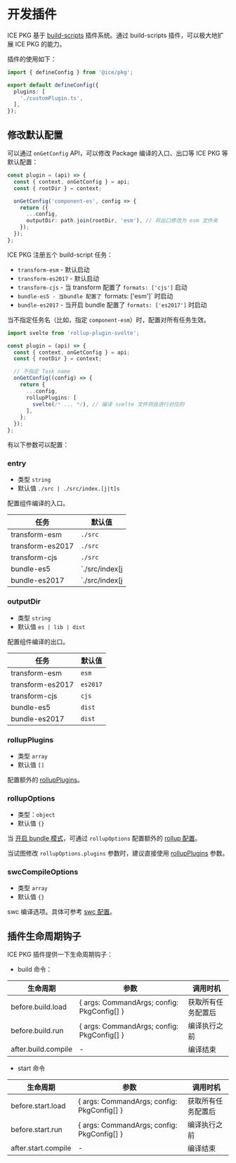# 开发插件

ICE PKG 基于 [build-scripts](https://github.com/ice-lab/build-scripts) 插件系统。通过 build-scripts 插件，可以极大地扩展 ICE PKG 的能力。

插件的使用如下：

```ts
import { defineConfig } from '@ice/pkg';

export default defineConfig({
  plugins: [
    './customPlugin.ts',
  ],
});
```

## 修改默认配置

可以通过 `onGetConfig` API，可以修改 Package 编译的入口、出口等 ICE PKG 等默认配置：

```ts
const plugin = (api) => {
  const { context, onGetConfig } = api;
  const { rootDir } = context;

  onGetConfig('component-es', config => {
    return ({
      ...config,
      outputDir: path.join(rootDir, 'esm'), // 将出口修改为 esm 文件夹
    });
  });
};
```

ICE PKG 注册五个 build-script 任务：

+ `transform-esm` - 默认启动
+ `transform-es2017` - 默认启动
+ `transform-cjs` - 当 transform 配置了 `formats: ['cjs']` 启动
+ `bundle-es5 - 当bundle 配置了 `formats: ['esm']` 时启动
+ `bundle-es2017` - 当开启 bundle 配置了 `formats: ['es2017']` 时启动

当不指定任务名（比如，指定 `component-esm`）时，配置对所有任务生效。

```ts
import svelte from 'rollup-plugin-svelte';

const plugin = (api) => {
  const { context, onGetConfig } = api;
  const { rootDir } = context;

  // 不指定 Task name
  onGetConfig((config) => {
    return {
      ...config,
      rollupPlugins: [
        svelte(/* ... */), // 编译 svelte 文件则会进行对应的
      ],
    };
  });
};
```

有以下参数可以配置：

### entry

+ 类型 `string`
+ 默认值 `./src | ./src/index.[j|t]s`

配置组件编译的入口。

| 任务            | 默认值                |
| -------------- | -------------------  |
| transform-esm  | `./src`              |
| transform-es2017   | `./src`              |
| transform-cjs  | `./src`              |
| bundle-es5 | `./src/index[j|t]s`  |
| bundle-es2017  | `./src/index[j|t]s`  |

### outputDir

+ 类型 `string`
+ 默认值 `es | lib | dist`

配置组件编译的出口。

| 任务            | 默认值              |
| -------------- | -------------------|
| transform-esm   | `esm`               |
| transform-es2017   | `es2017`               |
| transform-cjs  | `cjs`              |
| bundle-es5 | `dist`             |
| bundle-es2017  | `dist`  |

### rollupPlugins

+ 类型 `array`
+ 默认值 `[]`

配置额外的 [rollupPlugins](https://rollupjs.org/guide/en/#plugin-development)。

### rollupOptions

+ 类型：`object`
+ 默认值 `{}`

当 [开启 bundle 模式](./config-list#bundle)，可通过 `rollupOptions` 配置额外的 [rollup 配置](https://rollupjs.org/guide/en/#command-line-flags)。

当试图修改 `rollupOptions.plugins` 参数时，建议直接使用 [rollupPlugins](#rollupPlugins) 参数。

### swcCompileOptions

+ 类型 `array`
+ 默认值 `{}`

swc 编译选项。具体可参考 [swc 配置](https://swc.rs/docs/configuration/swcrc)。

## 插件生命周期钩子

ICE PKG 插件提供一下生命周期钩子：

+ build 命令：

| 生命周期            | 参数                                                  | 调用时机              |
| ------------------- | ----------------------------------------------------- | --------------------- |
| before.build.load   | { args: CommandArgs; config: PkgConfig[] } | 获取所有任务配置后|
| before.build.run    | { args: CommandArgs; config: PkgConfig[]  } | 编译执行之前  |
| after.build.compile | - | 编译结束              |

+ start 命令

| 生命周期            | 参数                                                  | 调用时机              |
| ------------------- | ----------------------------------------------------- | --------------------- |
| before.start.load   | { args: CommandArgs; config: PkgConfig[] } | 获取所有任务配置后|
| before.start.run    | { args: CommandArgs; config: PkgConfig[]  } | 编译执行之前  |
| after.start.compile | - | 编译结束              |
